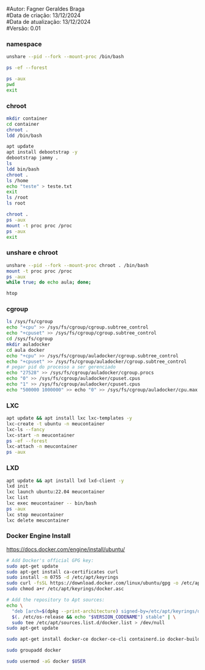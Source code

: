 #Autor: Fagner Geraldes Braga  
#Data de criação: 13/12/2024  
#Data de atualização: 13/12/2024  
#Versão: 0.01

### namespace
```bash
unshare --pid --fork --mount-proc /bin/bash
```

```bash
ps -ef --forest
```

```bash
ps -aux
pwd
exit
```

### chroot
```bash
mkdir container
cd container
chroot .
ldd /bin/bash
```

```bash
apt update
apt install debootstrap -y
debootstrap jammy .
ls
ldd bin/bash
chroot .
ls /home
echo "teste" > teste.txt
exit
ls /root
ls root
```
```bash
chroot .
ps -aux
mount -t proc proc /proc
ps -aux
exit
```

### unshare e chroot
```bash
unshare --pid --fork --mount-proc chroot . /bin/bash
mount -t proc proc /proc
ps -aux
while true; do echo aula; done;
```

```bash
htop
```

### cgroup
```bash
ls /sys/fs/cgroup
echo "+cpu" >> /sys/fs/cgroup/cgroup.subtree_control
echo "+cpuset" >> /sys/fs/cgroup/cgroup.subtree_control
cd /sys/fs/cgroup
mkdir auladocker
cd aula docker
echo "+cpu" >> /sys/fs/cgroup/auladocker/cgroup.subtree_control
echo "+cpuset" >> /sys/fs/cgroup/auladocker/cgroup.subtree_control
# pegar pid do processo a ser gerenciado
echo "27528" >> /sys/fs/cgroup/auladocker/cgroup.procs
echo "0" >> /sys/fs/cgroup/auladocker/cpuset.cpus
echo "1" >> /sys/fs/cgroup/auladocker/cpuset.cpus
echo "500000 1000000" >> echo "0" >> /sys/fs/cgroup/auladocker/cpu.max
```
### LXC
```bash
apt update && apt install lxc lxc-templates -y
lxc-create -t ubuntu -n meucontainer
lxc-ls --fancy
lxc-start -n meucontainer
ps -ef --forest
lxc-attach -n meucontainer
ps -aux
```
### LXD
```bash
apt update && apt install lxd lxd-client -y
lxd init
lxc launch ubuntu:22.04 meucontainer
lxc list
lxc exec meucontainer -- bin/bash
ps -aux
lxc stop meucontainer
lxc delete meucontainer
```

### Docker Engine Install
https://docs.docker.com/engine/install/ubuntu/
```bash
# Add Docker's official GPG key:
sudo apt-get update
sudo apt-get install ca-certificates curl
sudo install -m 0755 -d /etc/apt/keyrings
sudo curl -fsSL https://download.docker.com/linux/ubuntu/gpg -o /etc/apt/keyrings/docker.asc
sudo chmod a+r /etc/apt/keyrings/docker.asc

# Add the repository to Apt sources:
echo \
  "deb [arch=$(dpkg --print-architecture) signed-by=/etc/apt/keyrings/docker.asc] https://download.docker.com/linux/ubuntu \
  $(. /etc/os-release && echo "$VERSION_CODENAME") stable" | \
  sudo tee /etc/apt/sources.list.d/docker.list > /dev/null
sudo apt-get update

sudo apt-get install docker-ce docker-ce-cli containerd.io docker-buildx-plugin docker-compose-plugin

sudo groupadd docker

sudo usermod -aG docker $USER
```